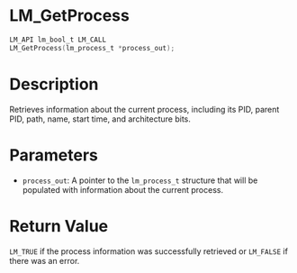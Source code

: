 # LM_GetProcess

```c
LM_API lm_bool_t LM_CALL
LM_GetProcess(lm_process_t *process_out);
```

# Description
Retrieves information about the current process, including its PID,
parent PID, path, name, start time, and architecture bits.

# Parameters
 - `process_out`: A pointer to the `lm_process_t` structure that will be populated
with information about the current process.

# Return Value
`LM_TRUE` if the process information was successfully
retrieved or `LM_FALSE` if there was an error.
